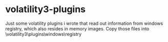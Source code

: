 # volatility3-plugins

Just some volatility plugins i wrote that read out information from windows registry, which also resides in memory images.
Copy those files into \volatility3\plugins\windows\registry
